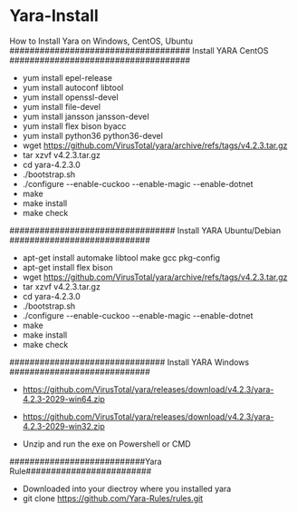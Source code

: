 # Yara-Install
How to Install Yara on Windows, CentOS, Ubuntu
#################################### Install YARA CentOS ####################################
- yum install epel-release
- yum install autoconf libtool
- yum install openssl-devel
- yum install file-devel
- yum install jansson jansson-devel
- yum install flex bison byacc
- yum install python36 python36-devel
- wget https://github.com/VirusTotal/yara/archive/refs/tags/v4.2.3.tar.gz
- tar xzvf v4.2.3.tar.gz
- cd yara-4.2.3.0
- ./bootstrap.sh
- ./configure --enable-cuckoo --enable-magic --enable-dotnet
- make
- make install
- make check

################################# Install YARA Ubuntu/Debian ############################
- apt-get install automake libtool make gcc pkg-config
- apt-get install flex bison
- wget https://github.com/VirusTotal/yara/archive/refs/tags/v4.2.3.tar.gz
- tar xzvf v4.2.3.tar.gz
- cd yara-4.2.3.0
- ./bootstrap.sh
- ./configure --enable-cuckoo --enable-magic --enable-dotnet
- make
- make install
- make check


############################### Install YARA Windows ############################
- https://github.com/VirusTotal/yara/releases/download/v4.2.3/yara-4.2.3-2029-win64.zip
- https://github.com/VirusTotal/yara/releases/download/v4.2.3/yara-4.2.3-2029-win32.zip

- Unzip and run the exe on Powershell or CMD


###########################Yara Rule#########################
- Downloaded into your diectroy where you installed yara
- git clone https://github.com/Yara-Rules/rules.git
